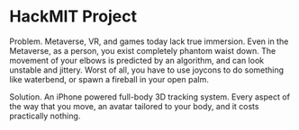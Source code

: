 # HackMIT Project

Problem. Metaverse, VR, and games today lack true immersion. Even in the Metaverse, as a person, you exist completely phantom waist down. The movement of your elbows is predicted by an algorithm, and can look unstable and jittery. Worst of all, you have to use joycons to do something like waterbend, or spawn a fireball in your open palm. 

Solution. An iPhone powered full-body 3D tracking system. Every aspect of the way that you move, an avatar tailored to your body, and it costs practically nothing.

